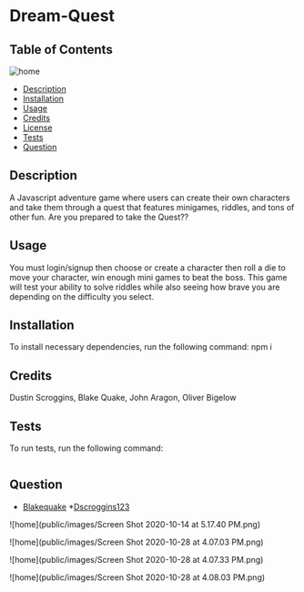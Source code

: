# Dream-Quest
## Table of Contents 
![home]()
 
 * [Description](#Description)
 * [Installation](#Installation)
 * [Usage](#Usage)
 * [Credits](#Credits)
 * [License](#License)
 * [Tests](#Tests)
 * [Question](#Question)

## Description 
A Javascript adventure game where users can create their own characters and take them through a quest that features minigames, riddles, and tons of other fun. Are you prepared to take the Quest??

## Usage
You must login/signup then choose or create a character then roll a die to move your character, win enough mini games to beat the boss. This game will test your ability to solve riddles while also seeing how brave you are depending on the difficulty you select.
## Installation
 To install necessary dependencies, run the following command: npm i

## Credits
Dustin Scroggins, Blake Quake, John Aragon, Oliver Bigelow
## Tests
To run tests, run the following command:
```npm test
```
## Question
 * [Blakequake](https://github.com/Blakequake)
 *[Dscroggins123](https://github.com/Dscroggins123)
 
![home](public/images/Screen Shot 2020-10-14 at 5.17.40 PM.png)

![home](public/images/Screen Shot 2020-10-28 at 4.07.03 PM.png)

![home](public/images/Screen Shot 2020-10-28 at 4.07.33 PM.png)

![home](public/images/Screen Shot 2020-10-28 at 4.08.03 PM.png)



